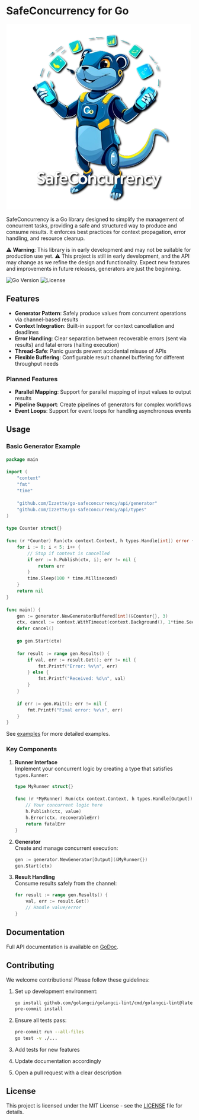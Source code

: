 # SafeConcurrency for Go

![SafeConcurrency Logo](doc/assets/images/logo-500x500.png)

SafeConcurrency is a Go library designed to simplify the management of concurrent tasks, providing a safe and structured way to produce and consume results.
It enforces best practices for context propagation, error handling, and resource cleanup.

⚠️ **Warning**: This library is in early development and may not be suitable for production use yet. ⚠️
This project is still in early development, and the API may change as we refine the design and functionality.
Expect new features and improvements in future releases, generators are just the beginning.

![Go Version](https://img.shields.io/badge/go-1.18-blue) ![License](https://img.shields.io/badge/license-MIT-green)

## Features

- **Generator Pattern**: Safely produce values from concurrent operations via channel-based results
- **Context Integration**: Built-in support for context cancellation and deadlines
- **Error Handling**: Clear separation between recoverable errors (sent via results) and fatal errors (halting execution)
- **Thread-Safe**: Panic guards prevent accidental misuse of APIs
- **Flexible Buffering**: Configurable result channel buffering for different throughput needs

### Planned Features

- **Parallel Mapping**: Support for parallel mapping of input values to output results
- **Pipeline Support**: Create pipelines of generators for complex workflows
- **Event Loops**: Support for event loops for handling asynchronous events

## Usage

### Basic Generator Example

```go
package main

import (
	"context"
	"fmt"
	"time"

	"github.com/Izzette/go-safeconcurrency/api/generator"
	"github.com/Izzette/go-safeconcurrency/api/types"
)

type Counter struct{}

func (r *Counter) Run(ctx context.Context, h types.Handle[int]) error {
	for i := 0; i < 5; i++ {
		// Stop if context is cancelled
		if err := h.Publish(ctx, i); err != nil {
			return err
		}
		time.Sleep(100 * time.Millisecond)
	}
	return nil
}

func main() {
	gen := generator.NewGeneratorBuffered[int](&Counter{}, 3)
	ctx, cancel := context.WithTimeout(context.Background(), 1*time.Second)
	defer cancel()

	go gen.Start(ctx)

	for result := range gen.Results() {
		if val, err := result.Get(); err != nil {
			fmt.Printf("Error: %v\n", err)
		} else {
			fmt.Printf("Received: %d\n", val)
		}
	}

	if err := gen.Wait(); err != nil {
		fmt.Printf("Final error: %v\n", err)
	}
}
```

See [examples](examples) for more detailed examples.

### Key Components

1. **Runner Interface**  
   Implement your concurrent logic by creating a type that satisfies `types.Runner`:
   ```go
   type MyRunner struct{}
   
   func (r *MyRunner) Run(ctx context.Context, h types.Handle[Output]) error {
       // Your concurrent logic here
       h.Publish(ctx, value)
       h.Error(ctx, recoverableErr)
       return fatalErr
   }
   ```

2. **Generator**  
   Create and manage concurrent execution:
   ```go
   gen := generator.NewGenerator[Output](&MyRunner{})
   gen.Start(ctx)
   ```

3. **Result Handling**  
   Consume results safely from the channel:
   ```go
   for result := range gen.Results() {
       val, err := result.Get()
       // Handle value/error
   }
   ```

## Documentation

Full API documentation is available on [GoDoc](https://pkg.go.dev/github.com/Izzette/go-safeconcurrency).

## Contributing

We welcome contributions! Please follow these guidelines:

1. Set up development environment:
   ```bash
   go install github.com/golangci/golangci-lint/cmd/golangci-lint@latest
   pre-commit install
   ```

2. Ensure all tests pass:
   ```bash
   pre-commit run --all-files
   go test -v ./...
   ```

3. Add tests for new features
4. Update documentation accordingly
5. Open a pull request with a clear description

## License

This project is licensed under the MIT License - see the [LICENSE](LICENSE) file for details.
